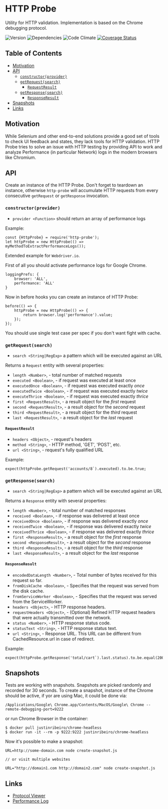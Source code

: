# HTTP Probe

Utility for HTTP validation. Implementation is based on the Chrome debugging protocol.

![Version](https://img.shields.io/npm/v/http-probe.svg)
![Dependencies](https://david-dm.org/NicolasSiver/http-probe.svg)
![Code Climate](https://codeclimate.com/github/NicolasSiver/http-probe/badges/gpa.svg)
[![Coverage Status](https://coveralls.io/repos/github/NicolasSiver/http-probe/badge.svg?branch=master)](https://coveralls.io/github/NicolasSiver/http-probe?branch=master)

## Table of Contents

<!-- START doctoc generated TOC please keep comment here to allow auto update -->
<!-- DON'T EDIT THIS SECTION, INSTEAD RE-RUN doctoc TO UPDATE -->
 

- [Motivation](#motivation)
- [API](#api)
  - [`constructor(provider)`](#constructorprovider)
  - [`getRequest(search)`](#getrequestsearch)
    - [`RequestResult`](#requestresult)
  - [`getResponse(search)`](#getresponsesearch)
    - [`ResponseResult`](#responseresult)
- [Snapshots](#snapshots)
- [Links](#links)

<!-- END doctoc generated TOC please keep comment here to allow auto update -->

## Motivation

While Selenium and other end-to-end solutions provide a good set of tools to check UI feedback and states, they lack tools for HTTP validation. 
HTTP Probe tries to solve an issue with HTTP testing by providing API to work and analyze Performance (in particular Network) logs in the modern browsers like Chromium.

## API

Create an instance of the HTTP Probe. Don't forget to teardown an instance, otherwise `http-probe` will accumulate HTTP requests from every consecutive `getRequest` or `getResponse` invocation.

### `constructor(provider)`

- `provider <Function>` should return an array of performance logs

Example: 

```
const {HttpProbe} = require('http-probe');
let httpProbe = new HttpProbe(() => myMethodToExtractPerformanceLogs());
```

Extended example for `Webdriver.io`.

First of all you should activate performance logs for Google Chrome.

```
loggingPrefs: {
    browser: 'ALL',
    performance: 'ALL'
}
```

Now in before hooks you can create an instance of HTTP Probe:

```
before(() => {
    httpProbe = new HttpProbe(() => {
        return browser.log('performance').value;
    });
});
```

You should use single test case per spec if you don't want fight with cache.


### `getRequest(search)`

- `search <String|RegExp>` a pattern which will be executed against an URL

Returns a `Request` entity with several properties:

- `length <Number>`, - total number of matched requests
- `executed <Boolean>`, - if request was executed at least once
- `executedOnce <Boolean>`, - if request was executed exactly _once_
- `executedTwice <Boolean>`, - if request was executed exactly _twice_
- `executeThrice <Boolean>`, - if request was executed exactly _thrice_
- `first <RequestResult>`, - a result object for the _first_ request
- `second <RequestResult>`, - a result object for the _second_ request
- `third <RequestResult>`, - a result object for the _third_ request
- `last <RequestResult>`, - a result object for the _last_ request

#### `RequestResult`

- `headers <Object>`, - request's headers
- `method <String>`, - HTTP method, 'GET', 'POST', etc.
- `url <String>`, - request's fully qualified URL 

Example:

```
expect(httpProbe.getRequest('accounts/8`).executed).to.be.true;
```

### `getResponse(search)`

- `search <String|RegExp>` a pattern which will be executed against an URL

Returns a `Response` entity with several properties:

- `length <Number>`, - total number of matched responses
- `received <Boolean>`, - if response was delivered at least once
- `receivedOnce <Boolean>`, - if response was delivered exactly _once_
- `receivedTwice <Boolean>`, - if response was delivered exactly _twice_
- `receivedThrice <Boolean>`, - if response was delivered exactly _thrice_
- `first <ResponseResult>`, - a result object for the _first_ response
- `second <ResponseResult>`, - a result object for the _second_ response
- `third <ResponseResult>`, - a result object for the _third_ response
- `last <ResponseResult>`, - a result object for the _last_ response

#### `ResponseResult`

- `encodedDataLength <Number>`, - Total number of bytes received for this request so far.
- `fromDiskCache <Boolean>`, - Specifies that the request was served from the disk cache.
- `fromServiceWorker <Boolean>`, - Specifies that the request was served from the ServiceWorker.
- `headers <Object>`, - HTTP response headers.
- `requestHeaders <Object>`, - (Optional) Refined HTTP request headers that were actually transmitted over the network.
- `status <Number>`, - HTTP response status code.
- `statusText <String>`, - HTTP response status text.
- `url <String>`, - Response URL. This URL can be different from CachedResource.url in case of redirect.

Example:

```
expect(httpProbe.getResponse('total/cart`).last.status).to.be.equal(200);
```

## Snapshots

Tests are working with snapshots. Snapshots are picked randomly and recorded for 30 seconds.
To create a snapshot, instance of the Chrome should be active, if yor are using Mac, it could be done via:

```
/Applications/Google\ Chrome.app/Contents/MacOS/Google\ Chrome --remote-debugging-port=9222
```

or run Chrome Browser in the container:

```
$ docker pull justinribeiro/chrome-headless
$ docker run -it --rm -p 9222:9222 justinribeiro/chrome-headless 
```

Now it's possible to make a snapshot:

```
URL=http://some-domain.com node create-snapshot.js

// or visit multiple websites 

URL="http://domain1.com http://domain2.com" node create-snapshot.js
```

## Links

- [Protocol Viewer](https://github.com/ChromeDevTools/debugger-protocol-viewer)
- [Performance Log](https://sites.google.com/a/chromium.org/chromedriver/logging/performance-log)
